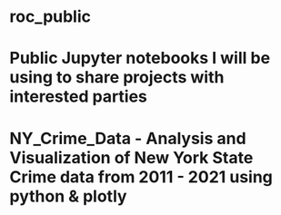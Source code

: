 # roc_public
# Public Jupyter notebooks I will be using to share projects with interested parties
# NY_Crime_Data - Analysis and Visualization of New York State Crime data from 2011 - 2021 using python & plotly
